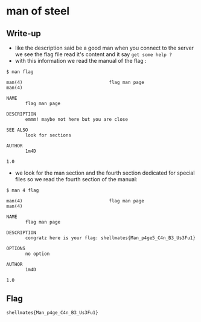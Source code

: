 # man of steel

## Write-up

- like the description said be a good man when you connect to the server we see the flag file read it's content and it say `get some help ?`
- with this information we read the manual of the flag :
```
$ man flag

man(4)                                flag man page                               man(4)

NAME
       flag man page

DESCRIPTION
       emmm! maybe not here but you are close

SEE ALSO
       look for sections

AUTHOR
       1m4D

1.0 
```
- we look for the man section and the fourth section dedicated for special files so we read the fourth section of the manual:
```
$ man 4 flag

man(4)                                flag man page                               man(4)

NAME
       flag man page

DESCRIPTION
       congratz here is your flag: shellmates{Man_p4ge5_C4n_B3_Us3Fu1}

OPTIONS
       no option

AUTHOR
       1m4D

1.0  
```

## Flag
`shellmates{Man_p4ge_C4n_B3_Us3Fu1}`
